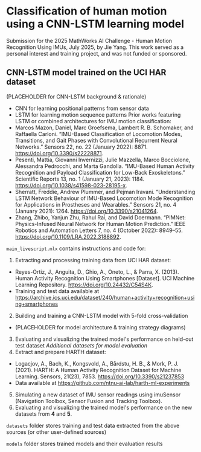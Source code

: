# Classification of human motion using a CNN-LSTM learning model
Submission for the 2025 MathWorks AI Challenge - Human Motion Recognition Using IMUs, July 2025, by Jie Yang. This work served as a personal interest and training project, and was not funded or sponsored.

## CNN-LSTM model trained on the UCI HAR dataset

(PLACEHOLDER for CNN-LSTM background & rationale) 
- CNN for learning positional patterns from sensor data
- LSTM for learning motion sequence patterns
Prior works featuring LSTM or combined architectures for IMU motion classification:
- Marcos Mazon, Daniel, Marc Groefsema, Lambert R. B. Schomaker, and Raffaella Carloni. “IMU-Based Classification of Locomotion Modes, Transitions, and Gait Phases with Convolutional Recurrent Neural Networks.” Sensors 22, no. 22 (January 2022): 8871. https://doi.org/10.3390/s22228871.
- Pesenti, Mattia, Giovanni Invernizzi, Julie Mazzella, Marco Bocciolone, Alessandra Pedrocchi, and Marta Gandolla. “IMU-Based Human Activity Recognition and Payload Classification for Low-Back Exoskeletons.” Scientific Reports 13, no. 1 (January 21, 2023): 1184. https://doi.org/10.1038/s41598-023-28195-x.
- Sherratt, Freddie, Andrew Plummer, and Pejman Iravani. “Understanding LSTM Network Behaviour of IMU-Based Locomotion Mode Recognition for Applications in Prostheses and Wearables.” Sensors 21, no. 4 (January 2021): 1264. https://doi.org/10.3390/s21041264.
- Zhang, Zhibo, Yanjun Zhu, Rahul Rai, and David Doermann. “PIMNet: Physics-Infused Neural Network for Human Motion Prediction.” IEEE Robotics and Automation Letters 7, no. 4 (October 2022): 8949–55. https://doi.org/10.1109/LRA.2022.3188892.


`main_livescript.mlx` contains instructions and code for:
1. Extracting and processing training data from UCI HAR dataset:
- Reyes-Ortiz, J., Anguita, D., Ghio, A., Oneto, L., & Parra, X. (2013). Human Activity Recognition Using Smartphones [Dataset]. UCI Machine Learning Repository. https://doi.org/10.24432/C54S4K.
- Training and test data available at https://archive.ics.uci.edu/dataset/240/human+activity+recognition+using+smartphones
2. Building and training a CNN-LSTM model with 5-fold cross-validation
- (PLACEHOLDER for model architecture & training strategy diagrams)
3. Evaluating and visualizing the trained model's performance on held-out test dataset
*Additional datasets for model evaluation*
4. Extract and prepare HARTH dataset:
- Logacjov, A., Bach, K., Kongsvold, A., Bårdstu, H. B., & Mork, P. J. (2021). HARTH: A Human Activity Recognition Dataset for Machine Learning. Sensors, 21(23), 7853. https://doi.org/10.3390/s21237853
- Data available at https://github.com/ntnu-ai-lab/harth-ml-experiments
5. Simulating a new dataset of IMU sensor readings using imuSensor (Navigation Toolbox, Sensor Fusion and Tracking Toolbox).
6. Evaluating and visualizing the trained model's performance on the new datasets from **4** and **5**.

`datasets` folder stores training and test data extracted from the above sources (or other user-defined sources)

`models` folder stores trained models and their evaluation results
